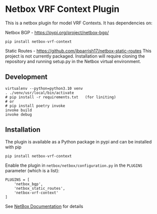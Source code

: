 # Netbox VRF Context Plugin

This is a netbox plugin for model VRF Contexts. It has dependencies on:

Netbox BGP - https://pypi.org/project/netbox-bgp/
```
pip install netbox-vrf-context
```
Static Routes - https://github.com/jbparrish17/netbox-static-routes
This project is not currently packaged. Installation will require cloning the repository and running setup.py in the Netbox virtual environment.

## Development

```
virtualenv --python=python3.10 venv
. ./venv/usr/local/bin/activate
# pip install -r requirements.txt   (for liniting)
# or
# pip install poetry invoke
invoke build
invoke debug
```

## Installation

The plugin is available as a Python package in pypi and can be installed with pip  

```
pip install netbox-vrf-context
```
Enable the plugin in `netbox/netbox/configuration.py` in the `PLUGINS` parameter (which is a list):
```
PLUGINS = [
    'netbox_bgp',
    'netbox_static_routes',
    'netbox-vrf-context'
]
```
See [NetBox Documentation](https://docs.netbox.dev/en/stable/plugins/#installing-plugins) for details
